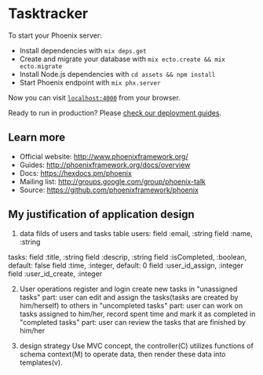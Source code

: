 # Tasktracker

To start your Phoenix server:

  * Install dependencies with `mix deps.get`
  * Create and migrate your database with `mix ecto.create && mix ecto.migrate`
  * Install Node.js dependencies with `cd assets && npm install`
  * Start Phoenix endpoint with `mix phx.server`

Now you can visit [`localhost:4000`](http://localhost:4000) from your browser.

Ready to run in production? Please [check our deployment guides](http://www.phoenixframework.org/docs/deployment).

## Learn more

  * Official website: http://www.phoenixframework.org/
  * Guides: http://phoenixframework.org/docs/overview
  * Docs: https://hexdocs.pm/phoenix
  * Mailing list: http://groups.google.com/group/phoenix-talk
  * Source: https://github.com/phoenixframework/phoenix


## My justification of application design
1. data filds of users and tasks table
  users:
    field :email, :string
    field :name, :string

  tasks:
    field :title, :string
    field :descrip, :string
    field :isCompleted, :boolean, default: false
    field :time, :integer, default: 0
    field :user_id_assign, :integer
    field :user_id_create, :integer

2. User operations
  register and login
  create new tasks
  in "unassigned tasks" part: user can edit and assign the tasks(tasks are created by him/herself) to others
  in "uncompleted tasks" part: user can work on tasks assigned to him/her, record spent time and mark it as completed
  in "completed tasks" part: user can review the tasks that are finished by him/her

3. design strategy
  Use MVC concept, the controller(C) utilizes functions of schema context(M) to operate data, then render these data
  into templates(v).

